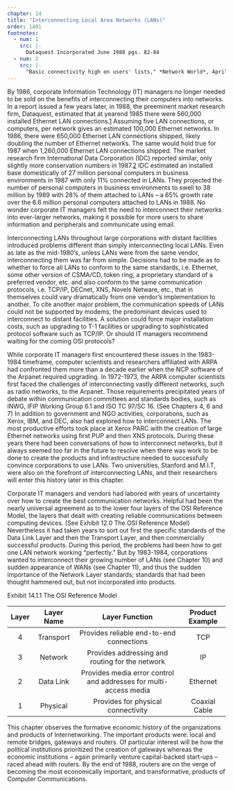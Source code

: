 ```yaml
---
chapter: 14
title: "Interconnecting Local Area Networks (LANs)"
order: 1401
footnotes:
  - num: 1
    src: |-
      Dataquest Incorporated June 1988 pgs. 82-84
  - num: 2
    src: |- 
      "Basic connectivity high on users' lists," *Network World*, April 11, 1988, p. 16
---
```


By 1986, corporate Information Technology (IT) managers no longer needed to be sold on the benefits of interconnecting their computers into networks. In a report issued a few years later, in 1988, the preeminent market research firm, Dataquest, estimated that at yearend 1985 there were 560,000 installed Ethernet LAN connections.<a name="fnloc1" href="#fn1">1</a>  Assuming five LAN connections, or computers, per network gives an estimated 100,000 Ethernet networks. In 1986, there were 650,000 Ethernet LAN connections shipped, likely doubling the number of Ethernet networks. The same would hold true for 1987 when 1,260,000 Ethernet LAN connections shipped. The market research firm International Data Corporation (IDC) reported similar, only slightly more conservation numbers in 1987.<a name="fnloc2" href="#fn2">2</a>  IDC estimated an installed base domestically of 27 million personal computers in business environments in 1987 with only 11% connected in LANs. They projected the number of personal computers in business environments to swell to 38 million by 1989 with 28% of them attached to LANs – a 65% growth rate over the 6.6 million personal computers attached to LANs in 1988. No wonder corporate IT managers felt the need to interconnect their networks into ever-larger networks, making it possible for more users to share information and peripherals and communicate using email.

Interconnecting LANs throughout large corporations with distant facilities introduced problems different than simply interconnecting local LANs. Even as late as the mid-1980’s, unless LANs were from the same vendor, interconnecting them was far from simple. Decisions had to be made as to whether to force all LANs to conform to the same standards, i.e. Ethernet, some other version of CSMA/CD, token ring, a proprietary standard of a preferred vendor, etc. and also conform to the same communication protocols, i.e. TCP/IP, DECnet, XNS, Novels Netware, etc., that in themselves could vary dramatically from one vendor’s implementation to another. To cite another major problem, the communication speeds of LANs could not be supported by modems, the predominant devices used to interconnect to distant facilities. A solution could force major installation costs, such as upgrading to T-1 facilities or upgrading to sophisticated protocol software such as TCP/IP. Or should IT managers recommend waiting for the coming OSI protocols?

While corporate IT managers first encountered these issues in the 1983-1984 timeframe, computer scientists and researchers affiliated with ARPA had confronted them more than a decade earlier when the NCP software of the Arpanet required upgrading. In 1972-1973, the ARPA computer scientists first faced the challenges of interconnecting vastly different networks, such as radio networks, to the Arpanet. Those requirements precipitated years of debate within communication committees and standards bodies, such as INWG, IFIP Working Group 6.1 and ISO TC 97/SC 16. (See Chapters 4, 6 and 7) In addition to government and NGO activities, corporations, such as Xerox, IBM, and DEC, also had explored how to interconnect LANs. The most productive efforts took place at Xerox PARC with the creation of large Ethernet networks using first PUP and then XNS protocols. During these years there had been conversations of how to interconnect networks, but it always seemed too far in the future to resolve when there was work to be done to create the products and infrastructure needed to successfully convince corporations to use LANs. Two universities, Stanford and M.I.T, were also on the forefront of interconnecting LANs, and their researchers will enter this history later in this chapter.

Corporate IT managers and vendors had labored with years of uncertainty over how to create the best communication networks. Helpful had been the nearly universal agreement as to the lower four layers of the OSI Reference Model, the layers that dealt with creating reliable communications between computing devices. (See Exhibit 12.0 The OSI Reference Model) Nevertheless it had taken years to sort out first the specific standards of the Data Link Layer and then the Transport Layer, and then commercially successful products. During this period, the problems had been how to get one LAN network working “perfectly.” But by 1983-1984, corporations wanted to interconnect their growing number of LANs (see Chapter 10) and sudden appearance of WANs (see Chapter 11), and thus the sudden importance of the Network Layer standards; standards that had been thought hammered out, but not incorporated into products.

Exhibit 14.1.1 The OSI Reference Model

**Layer**|**Layer Name**|**Layer Function**|**Product Example**
:-----:|:-----:|:-----:|:-----:
4|Transport|Provides reliable end-to-end connections|TCP
3|Network|Provides addressing and routing for the network|IP
2|Data Link|Provides media error control and addresses for multi-access media|Ethernet
1|Physical|Provides for physical connectivity| Coaxial Cable

This chapter observes the formative economic history of the organizations and products of Internetworking. The important products were: local and remote bridges, gateways and routers. Of particular interest will be how the political institutions prioritized the creation of gateways whereas the economic institutions – again primarily venture capital-backed start-ups – raced ahead with routers. By the end of 1988, routers are on the verge of becoming the most economically important, and transformative, products of Computer Communications.
